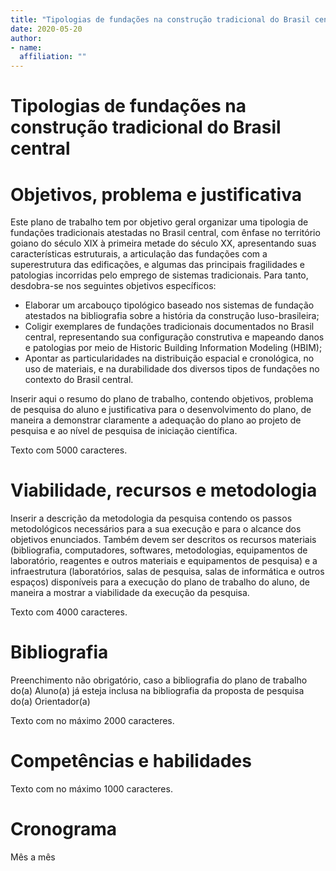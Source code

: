 ```yaml
---
title: "Tipologias de fundações na construção tradicional do Brasil central"
date: 2020-05-20
author:
- name: 
  affiliation: ""
---
```


# Tipologias de fundações na construção tradicional do Brasil central

# Objetivos, problema e justificativa

Este plano de trabalho tem por objetivo geral organizar uma tipologia de
fundações tradicionais atestadas no Brasil central, com ênfase no
território goiano do século XIX à primeira metade do século XX,
apresentando suas características estruturais, a articulação das
fundações com a superestrutura das edificações, e algumas das principais
fragilidades e patologias incorridas pelo emprego de sistemas
tradicionais. Para tanto, desdobra-se nos seguintes objetivos
específicos:

  - Elaborar um arcabouço tipológico baseado nos sistemas de fundação
    atestados na bibliografia sobre a história da construção
    luso-brasileira;
  - Coligir exemplares de fundações tradicionais documentados no Brasil
    central, representando sua configuração construtiva e mapeando danos e
    patologias por meio de Historic Building Information Modeling (HBIM);
  - Apontar as particularidades na distribuição espacial e cronológica, no
    uso de materiais, e na durabilidade dos diversos tipos de fundações no
    contexto do Brasil central.

Inserir aqui o resumo do plano de trabalho, contendo objetivos, problema
de pesquisa do aluno e justificativa para o desenvolvimento do plano, de
maneira a demonstrar claramente a adequação do plano ao projeto de
pesquisa e ao nível de pesquisa de iniciação científica.

Texto com 5000 caracteres.

# Viabilidade, recursos e metodologia

Inserir a descrição da metodologia da pesquisa contendo os passos
metodológicos necessários para a sua execução e para o alcance dos
objetivos enunciados. Também devem ser descritos os recursos materiais
(bibliografia, computadores, softwares, metodologias, equipamentos de
laboratório, reagentes e outros materiais e equipamentos de pesquisa) e
a infraestrutura (laboratórios, salas de pesquisa, salas de informática
e outros espaços) disponíveis para a execução do plano de trabalho do
aluno, de maneira a mostrar a viabilidade da execução da pesquisa.

Texto com 4000 caracteres.

# Bibliografia

Preenchimento não obrigatório, caso a bibliografia do plano de trabalho
do(a) Aluno(a) já esteja inclusa na bibliografia da proposta de pesquisa
do(a) Orientador(a)

Texto com no máximo 2000 caracteres.

# Competências e habilidades

Texto com no máximo 1000 caracteres.

# Cronograma

Mês a mês
